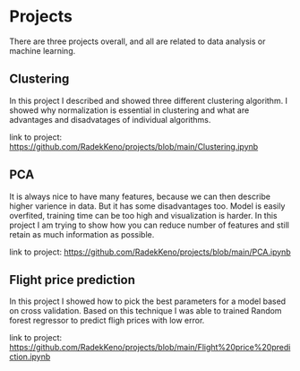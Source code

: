 # Projects
There are three projects overall, and all are related to data analysis or machine learning. 

## Clustering
In this project I described and showed three different clustering algorithm. I showed why normalization is essential in clustering and what are advantages and disadvatages of individual algorithms.

link to project: https://github.com/RadekKeno/projects/blob/main/Clustering.ipynb
## PCA
It is always nice to have many features, because we can then describe higher varience in data. But it has some disadvantages too. Model is easily overfited, training time can be too high and visualization is harder. In this project I am trying to show how you can reduce number of features and still retain as much information as possible.  

link to project: https://github.com/RadekKeno/projects/blob/main/PCA.ipynb
## Flight price prediction

In this project I showed how to pick the best parameters for a model based on cross validation. Based on this technique I was able to trained Random forest regressor to predict fligh prices with low error.   

link to project: https://github.com/RadekKeno/projects/blob/main/Flight%20price%20prediction.ipynb
